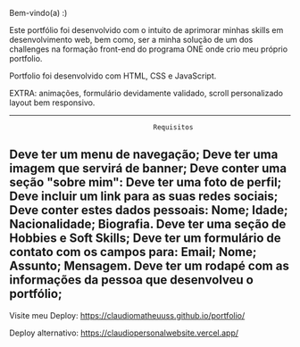 Bem-vindo(a) :)

  Este portfólio foi desenvolvido com o intuito de aprimorar minhas skills em desenvolvimento web, bem como, ser a minha solução de um dos challenges na formação front-end do programa ONE onde crio meu próprio portfolio.
  
Portfolio foi desenvolvido com HTML, CSS e JavaScript.
  
  EXTRA: animações, formulário devidamente validado, scroll personalizado layout bem responsivo.

----------------------------------------------------------------------------------------------------------------------------------------
                                        Requisitos

  Deve ter um menu de navegação;
  Deve ter uma imagem que servirá de banner;
  Deve conter uma seção "sobre mim":
  Deve ter uma foto de perfil;
  Deve incluir um link para as suas redes sociais;
  Deve conter estes dados pessoais:
      Nome;
      Idade;
      Nacionalidade;
      Biografia.
  Deve ter uma seção de Hobbies e Soft Skills;
  Deve ter um formulário de contato com os campos para:
      Email;
      Nome;
      Assunto;
      Mensagem.
    Deve ter um rodapé com as informações da pessoa que desenvolveu o portfólio;
----------------------------------------------------------------------------------------------------------------------------------------


Visite meu Deploy: https://claudiomatheuuss.github.io/portfolio/


Deploy alternativo: https://claudiopersonalwebsite.vercel.app/
